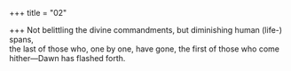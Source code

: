 +++
title = "02"

+++
Not belittling the divine commandments, but diminishing human (life-) spans,  
the last of those who, one by one, have gone, the first of those who come  hither—Dawn has flashed forth.  